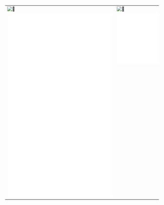 <table>
<tbody>
  <tr>
    <td>
      <img align="left" width="345" alt="🦑" src="https://64.media.tumblr.com/62710c9aed5c3f4b7d23700e39bf13a6/ac2a7e65e2f3ff68-50/s540x810/41fb833ef965bec6fbfb06bc9199fa0455457726.gif"/>
    </td>
    <td valign="top">
      <img align="right" width="180" alt="🦑" src="https://count.getloli.com/get/@:nivas7?theme=rule34"/>
    </td>
  </tr>
  <tr>
    <td>
      <img align="left" alt="🦑" src="/general.svg"/>
    </td>
    <td valign="top">
      <img align="right" alt="🦑" src="/medias.svg"/>
    </td>
  </tr>
</tbody>
</table>
